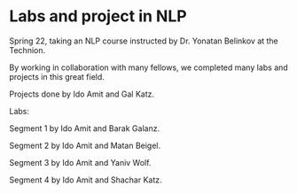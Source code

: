 # Labs and project in NLP

Spring 22, taking an NLP course instructed by Dr. Yonatan Belinkov at the Technion.


By working in collaboration with many fellows, we completed many labs and projects in this great field.

Projects done by Ido Amit and Gal Katz.


Labs:

Segment 1 by Ido Amit and Barak Galanz.

Segment 2 by Ido Amit and Matan Beigel.

Segment 3 by Ido Amit and Yaniv Wolf.

Segment 4 by Ido Amit and Shachar Katz.
